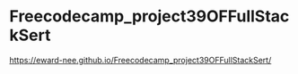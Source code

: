 # Freecodecamp_project39OFFullStackSert

https://eward-nee.github.io/Freecodecamp_project39OFFullStackSert/

